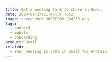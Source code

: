 ```yaml
---
title: Get a meeting link to share in Gmail
date: 2020-09-27T21:47:07.765Z
image: screenshot_20200909-204259.png
tags:
  - android
  - mobile
  - onboarding
product: Gmail
related:
  - Your meeting is safe in Gmail for Android
---
```

